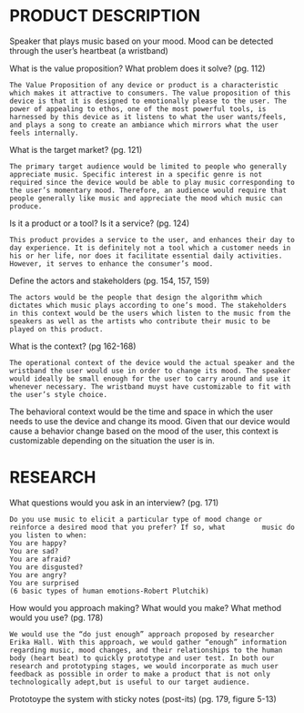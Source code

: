 


# PRODUCT DESCRIPTION 

Speaker that plays music based on your mood. Mood can be detected through the user’s heartbeat (a wristband)

What is the value proposition? What problem does it solve? (pg. 112) 

	The Value Proposition of any device or product is a characteristic which makes it attractive to consumers. The value proposition of this device is that it is designed to emotionally please to the user. The power of appealing to ethos, one of the most powerful tools, is harnessed by this device as it listens to what the user wants/feels, and plays a song to create an ambiance which mirrors what the user feels internally. 

What is the target market? (pg. 121)

	The primary target audience would be limited to people who generally appreciate music. Specific interest in a specific genre is not required since the device would be able to play music corresponding to the user’s momentary mood. Therefore, an audience would require that people generally like music and appreciate the mood which music can produce. 
	
Is it a product or a tool? Is it a service? (pg. 124)

	This product provides a service to the user, and enhances their day to day experience. It is definitely not a tool which a customer needs in his or her life, nor does it facilitate essential daily activities. However, it serves to enhance the consumer’s mood. 
	
Define the actors and stakeholders (pg. 154, 157, 159)

	The actors would be the people that design the algorithm which dictates which music plays according to one’s mood. The stakeholders in this context would be the users which listen to the music from the speakers as well as the artists who contribute their music to be played on this product. 
	
What is the context? (pg 162-168)

	The operational context of the device would the actual speaker and the wristband the user would use in order to change its mood. The speaker would ideally be small enough for the user to carry around and use it whenever necessary. The wristband muyst have customizable to fit with the user’s style choice. 
The behavioral context would be the time and space in which the user needs to use the device and change its mood. Given that our device would cause a behavior change based on the mood of the user, this context is customizable depending on the situation the user is in. 

# RESEARCH 

What questions would you ask in an interview? (pg. 171)

	Do you use music to elicit a particular type of mood change or reinforce a desired mood that you prefer? If so, what 	     music do you listen to when: 
	You are happy?
	You are sad?
	You are afraid? 
	You are disgusted?
	You are angry?
	You are surprised
	(6 basic types of human emotions-Robert Plutchik)


How would you approach making? What would you make? What method would you use? (pg. 178)

	We would use the “do just enough” approach proposed by researcher Erika Hall. With this approach, we would gather “enough” information regarding music, mood changes, and their relationships to the human body (heart beat) to quickly prototype and user test. In both our research and prototyping stages, we would incorporate as much user feedback as possible in order to make a product that is not only technologically adept,but is useful to our target audience. 


Prototoype the system with sticky notes (post-its) (pg. 179, figure 5-13)

